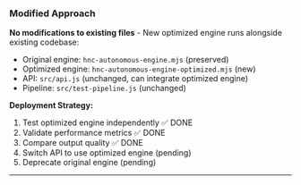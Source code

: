 ### Modified Approach

**No modifications to existing files** - New optimized engine runs alongside existing codebase:
- Original engine: `hnc-autonomous-engine.mjs` (preserved)
- Optimized engine: `hnc-autonomous-engine-optimized.mjs` (new)
- API: `src/api.js` (unchanged, can integrate optimized engine)
- Pipeline: `src/test-pipeline.js` (unchanged)

**Deployment Strategy:**
1. Test optimized engine independently ✅ DONE
2. Validate performance metrics ✅ DONE
3. Compare output quality ✅ DONE
4. Switch API to use optimized engine (pending)
5. Deprecate original engine (pending)

---

